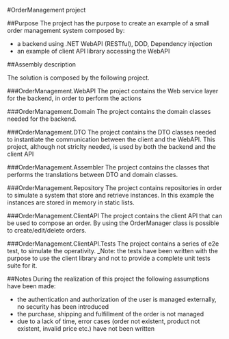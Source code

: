 #OrderManagement project

##Purpose
The project has the purpose to create an example of a small order management system composed by:
- a backend using .NET WebAPI (RESTful), DDD, Dependency injection
- an example of client API library accessing the WebAPI

##Assembly description

The solution is composed by the following project.

###OrderManagement.WebAPI
The project contains the Web service layer for the backend, in order to perform the actions 

###OrderManagement.Domain
The project contains the domain classes needed for the backend.

###OrderManagement.DTO
The project contains the DTO classes needed to instantiate the communication between the client and the WebAPI. This project, although not striclty needed, is used by both the backend and the client API

###OrderManagement.Assembler
The project contains the classes that performs the translations between DTO and domain classes.

###OrderManagement.Repository
The project contains repositories in order to simulate a system that store and retrieve instances. In this example the instances are stored in memory in static lists.

###OrderManagement.ClientAPI
The project contains the client API that can be used to compose an order.
By using the OrderManager class is possible to create/edit/delete orders.

###OrderManagement.ClientAPI.Tests
The project contains a series of e2e test, to simulate the operativity.
_Note: the tests have been written with the purpose to use the client library and not to provide a complete unit tests suite for it.

##Notes
During the realization of this project the following assumptions have been made:
* the authentication and authorization of the user is managed externally, no security has been introduced
* the purchase, shipping and fulfillment of the order is not managed
* due to a lack of time, error cases (order not existent, product not existent, invalid price etc.) have not been written